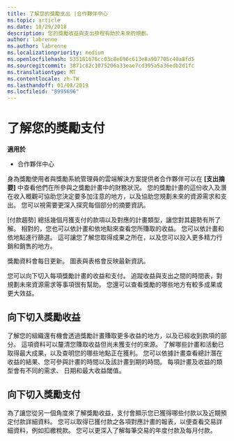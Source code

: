 ```yaml
---
title: 了解您的獎勵支出 |合作夥伴中心
ms.topic: article
ms.date: 10/29/2018
description: 您的獎勵收益與支出排程有助於未來的規劃。
author: labrenne
ms.author: labrenne
ms.localizationpriority: medium
ms.openlocfilehash: 535181676cc03c8e696c613e8a907705c40a8fd5
ms.sourcegitcommit: 3871c82c1075206a33eae7cd395a5a36edb2d1fc
ms.translationtype: MT
ms.contentlocale: zh-TW
ms.lasthandoff: 01/08/2019
ms.locfileid: "8995696"
---
```

# <a name="understand-your-incentive-payouts"></a>了解您的獎勵支付

**適用於**

-  合作夥伴中心


身為獎勵使用者與獎勵系統管理員的雲端解決方案提供者合作夥伴可以在 **\[支出摘要\]** 中查看他們在所參與之獎勵計畫中的財務狀況。 您的獎勵計畫的這份收入及潛在收入概觀可協助您決定要多加注意的地方，以及協助您規劃未來的資源需求和支出。 您可以視需要更深入探究每個部分的摘要資訊。 

[付款趨勢] 總括幾個月獲支付的款項以及對應的計畫類型，讓您對其趨勢有所了解。 相對的，您也可以依計畫和依地點來查看您所賺取的收益。 您可以依計畫和依地點進行篩選。 這可讓您了解您取得成果之所在，以及您可以投入更多精力行銷和銷售的地方。

獎勵資料會每日更新。 圖表與表格會反映最新資訊。

您可以向下切入每項獎勵計畫的收益和支付。 追蹤收益與支出之間的時間表，對規劃未來資源需求等事項很有幫助。 您還可以查看獎勵的哪些地方有較多成果或更大效益。 

## <a name="drill-down-on-incentives-earnings"></a>向下切入獎勵收益
了解您的組織還有機會透過獎勵計畫賺取更多收益的地方，以及已經收到款項的部分。 這項資料可以釐清您賺取收益但尚未獲支付的來源。  了解哪些計畫和活動已取得最大成果，以及查明您的哪些地點正在獲利。 您可以依據計畫查看總計潛在收益的結果、您可參與計畫的時間以及該計畫到期的時間。 每項計畫及收益的類型會有不同的需求、 日期和最大收益閾值。 

## <a name="drill-down-on-incentive-payouts"></a>向下切入獎勵支付
為了讓您從另一個角度來了解獎勵收益，支付會顯示您已獲得哪些付款以及近期預定付款詳細資料。 您可以取得已獲付款之各項對應計畫的報表，以便查看交易詳細資料，例如扣繳稅款。 您可以更深入了解每筆交易的年度付款及每月付款。